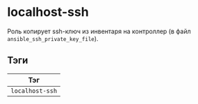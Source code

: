 # localhost-ssh

Роль копирует ssh-ключ из инвентаря на контроллер (в файл `ansible_ssh_private_key_file`).

## Тэги

| Тэг           |
| ------------- |
| `localhost-ssh` |
